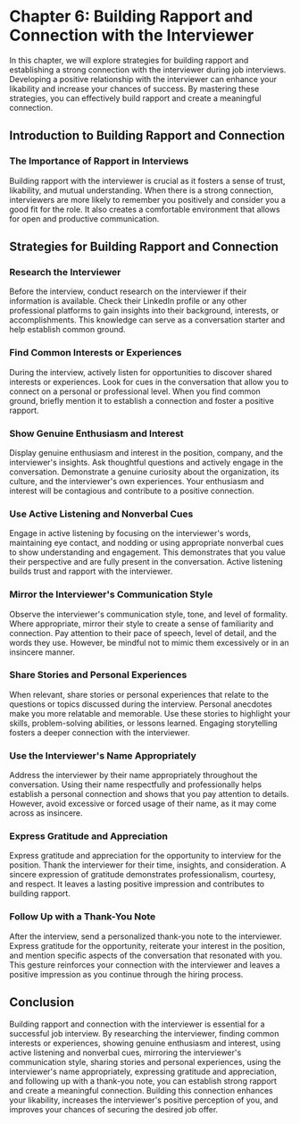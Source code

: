 Chapter 6: Building Rapport and Connection with the Interviewer
===============================================================

In this chapter, we will explore strategies for building rapport and establishing a strong connection with the interviewer during job interviews. Developing a positive relationship with the interviewer can enhance your likability and increase your chances of success. By mastering these strategies, you can effectively build rapport and create a meaningful connection.

Introduction to Building Rapport and Connection
-----------------------------------------------

### The Importance of Rapport in Interviews

Building rapport with the interviewer is crucial as it fosters a sense of trust, likability, and mutual understanding. When there is a strong connection, interviewers are more likely to remember you positively and consider you a good fit for the role. It also creates a comfortable environment that allows for open and productive communication.

Strategies for Building Rapport and Connection
----------------------------------------------

### Research the Interviewer

Before the interview, conduct research on the interviewer if their information is available. Check their LinkedIn profile or any other professional platforms to gain insights into their background, interests, or accomplishments. This knowledge can serve as a conversation starter and help establish common ground.

### Find Common Interests or Experiences

During the interview, actively listen for opportunities to discover shared interests or experiences. Look for cues in the conversation that allow you to connect on a personal or professional level. When you find common ground, briefly mention it to establish a connection and foster a positive rapport.

### Show Genuine Enthusiasm and Interest

Display genuine enthusiasm and interest in the position, company, and the interviewer's insights. Ask thoughtful questions and actively engage in the conversation. Demonstrate a genuine curiosity about the organization, its culture, and the interviewer's own experiences. Your enthusiasm and interest will be contagious and contribute to a positive connection.

### Use Active Listening and Nonverbal Cues

Engage in active listening by focusing on the interviewer's words, maintaining eye contact, and nodding or using appropriate nonverbal cues to show understanding and engagement. This demonstrates that you value their perspective and are fully present in the conversation. Active listening builds trust and rapport with the interviewer.

### Mirror the Interviewer's Communication Style

Observe the interviewer's communication style, tone, and level of formality. Where appropriate, mirror their style to create a sense of familiarity and connection. Pay attention to their pace of speech, level of detail, and the words they use. However, be mindful not to mimic them excessively or in an insincere manner.

### Share Stories and Personal Experiences

When relevant, share stories or personal experiences that relate to the questions or topics discussed during the interview. Personal anecdotes make you more relatable and memorable. Use these stories to highlight your skills, problem-solving abilities, or lessons learned. Engaging storytelling fosters a deeper connection with the interviewer.

### Use the Interviewer's Name Appropriately

Address the interviewer by their name appropriately throughout the conversation. Using their name respectfully and professionally helps establish a personal connection and shows that you pay attention to details. However, avoid excessive or forced usage of their name, as it may come across as insincere.

### Express Gratitude and Appreciation

Express gratitude and appreciation for the opportunity to interview for the position. Thank the interviewer for their time, insights, and consideration. A sincere expression of gratitude demonstrates professionalism, courtesy, and respect. It leaves a lasting positive impression and contributes to building rapport.

### Follow Up with a Thank-You Note

After the interview, send a personalized thank-you note to the interviewer. Express gratitude for the opportunity, reiterate your interest in the position, and mention specific aspects of the conversation that resonated with you. This gesture reinforces your connection with the interviewer and leaves a positive impression as you continue through the hiring process.

Conclusion
----------

Building rapport and connection with the interviewer is essential for a successful job interview. By researching the interviewer, finding common interests or experiences, showing genuine enthusiasm and interest, using active listening and nonverbal cues, mirroring the interviewer's communication style, sharing stories and personal experiences, using the interviewer's name appropriately, expressing gratitude and appreciation, and following up with a thank-you note, you can establish strong rapport and create a meaningful connection. Building this connection enhances your likability, increases the interviewer's positive perception of you, and improves your chances of securing the desired job offer.
